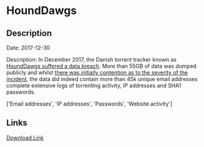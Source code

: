 # HoundDawgs

## Description

Date: 2017-12-30

Description:
In December 2017, the Danish torrent tracker known as <a href="https://torrentfreak.com/popular-danish-torrent-tracker-shuts-down-after-hack-180102/" target="_blank" rel="noopener">HoundDawgs suffered a data breach</a>. More than 55GB of data was dumped publicly and whilst <a href="https://www.flashback.org/p62770812" target="_blank" rel="noopener">there was initially contention as to the severity of the incident</a>, the data did indeed contain more than 45k unique email addresses complete extensive logs of torrenting activity, IP addresses and SHA1 passwords.


['Email addresses', 'IP addresses', 'Passwords', 'Website activity']

## Links

[Download Link](https://link-to.net/1229997/570.5038719767082/dynamic/?r=aG91bmRkYXdncy5vcmc=)